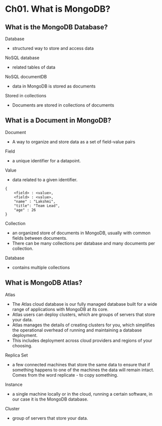 # Ch01. What is MongoDB?

## What is the MongoDB Database?
Database
- structured way to store and access data

NoSQL database
- related tables of data

NoSQL documentDB
- data in MongoDB is stored as documents

Stored in collections
- Documents are stored in collections of documents

## What is a Document in MongoDB?
Document
- A way to organize and store data as a set of field-value pairs

Field
- a unique identifier for a datapoint.

Value
- data related to a given identifier.
```
{
    <field> : <value>,
    <field> : <value>,
    "name" : "Lakshmi",
    "title": "Team Lead",
    "age" : 26
}
```

Collection
- an organized store of documents in MongoDB, usually with common fields between documents.
- There can be many collections per database and many documents per collection.

Database
- contains multiple collections

## What is MongoDB Atlas?
Atlas
- The Atlas cloud database is our fully managed database built for a wide range of applications with MongoDB at its core.
- Atlas users can deploy clusters, which are groups of servers that store your data.
- Atlas manages the details of creating clusters for you, which simplifies the operational overhead of running and maintaining a database deployment.
- This includes deployment across cloud providers and regions
of your choosing.

Replica Set
- a few connected machines that store the same data to ensure that if something happens to one of the machines the data will remain intact. Comes from the word replicate - to copy something.

Instance
- a single machine locally or in the cloud, running a certain software, in our case it is the MongoDB database.

Cluster
- group of servers that store your data.


